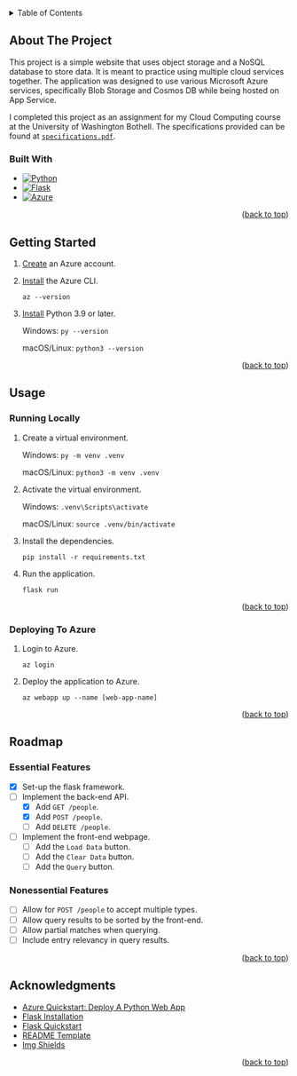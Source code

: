 <!-- Simplified version of https://github.com/othneildrew/Best-README-Template -->

<!-- For "back to top" links -->
<a name="readme-top"></a>



<!-- TABLE OF CONTENTS -->
<details>
  <summary>Table of Contents</summary>
  <ol>
    <li>
      <a href="#about-the-project">About The Project</a>
      <ul>
        <li><a href="#built-with">Built With</a></li>
      </ul>
    </li>
    <li>
      <a href="#getting-started">Getting Started</a>
    </li>
    <li>
      <a href="#usage">Usage</a>
      <ul>
        <li><a href="#running-locally">Running Locally</a></li>
        <li><a href="#deploying-to-azure">Deploying To Azure</a></li>
      </ul>
    </li>
    <li>
      <a href="#roadmap">Roadmap</a>
      <ul>
        <li><a href="#essential-features">Essential Features</a></li>
        <li><a href="#nonessential-features">Nonessential Features</a></li>
      </ul>
    </li>
    <li>
      <a href="#acknowledgments">Acknowledgments</a>
    </li>
  </ol>
</details>



<!-- ABOUT THE PROJECT -->
## About The Project

This project is a simple website that uses object storage and a NoSQL database to store data.
It is meant to practice using multiple cloud services together.
The application was designed to use various Microsoft Azure services,
specifically Blob Storage and Cosmos DB while being hosted on App Service.

I completed this project as an assignment for my Cloud Computing course at the University of Washington Bothell.
The specifications provided can be found at [`specifications.pdf`](specifications.pdf).

### Built With

* [![Python][Python-shield]][Python-url]
* [![Flask][Flask-shield]][Flask-url]
* [![Azure][Azure-shield]][Azure-url]

<p align="right">(<a href="#readme-top">back to top</a>)</p>



<!-- GETTING STARTED -->
## Getting Started

1. [Create][Azure-account] an Azure account.
2. [Install][Azure-cli] the Azure CLI.
   ```commandline
   az --version
   ```
3. [Install][Python-download] Python 3.9 or later.

   Windows: `py --version`

   macOS/Linux: `python3 --version`

<p align="right">(<a href="#readme-top">back to top</a>)</p>



<!-- USAGE -->
## Usage

### Running Locally

1. Create a virtual environment.

   Windows: `py -m venv .venv`

   macOS/Linux: `python3 -m venv .venv`

2. Activate the virtual environment.

   Windows: `.venv\Scripts\activate`

   macOS/Linux: `source .venv/bin/activate`

3. Install the dependencies.
   ```commandline
   pip install -r requirements.txt
   ```

4. Run the application.
   ```commandline
   flask run
   ```

<p align="right">(<a href="#readme-top">back to top</a>)</p>

### Deploying To Azure

1. Login to Azure.
   ```commandline
   az login
   ```

2. Deploy the application to Azure.
   ```commandline
   az webapp up --name [web-app-name]
   ```

<p align="right">(<a href="#readme-top">back to top</a>)</p>



<!-- ROADMAP -->
## Roadmap

### Essential Features

- [X] Set-up the flask framework.
- [ ] Implement the back-end API.
  - [X] Add `GET /people`.
  - [X] Add `POST /people`.
  - [ ] Add `DELETE /people`.
- [ ] Implement the front-end webpage.
  - [ ] Add the `Load Data` button.
  - [ ] Add the `Clear Data` button.
  - [ ] Add the `Query` button.

### Nonessential Features

- [ ] Allow for `POST /people` to accept multiple types.
- [ ] Allow query results to be sorted by the front-end.
- [ ] Allow partial matches when querying.
- [ ] Include entry relevancy in query results.

<p align="right">(<a href="#readme-top">back to top</a>)</p>



<!-- ACKNOWLEDGMENTS -->
## Acknowledgments

* [Azure Quickstart: Deploy A Python Web App][Azure-python-quickstart]
* [Flask Installation][Flask-installation]
* [Flask Quickstart][Flask-quickstart]
* [README Template](https://github.com/othneildrew/Best-README-Template)
* [Img Shields](https://shields.io)

<p align="right">(<a href="#readme-top">back to top</a>)</p>



<!-- External Links -->
[Azure-account]:           https://azure.microsoft.com/en-us/free
[Azure-cli]:               https://learn.microsoft.com/en-us/cli/azure/install-azure-cli
[Azure-python-quickstart]: https://learn.microsoft.com/en-us/azure/app-service/quickstart-python
[Flask-installation]:      https://flask.palletsprojects.com/en/3.0.x/installation/
[Flask-quickstart]:        https://flask.palletsprojects.com/en/3.0.x/quickstart/
[Python-download]:         https://www.python.org/downloads/

<!-- Shields and URLs for "Built With" -->
[Azure-shield]:  https://img.shields.io/badge/Azure-0078D4?style=for-the-badge&logo=microsoftazure&logoColor=white
[Azure-url]:     https://azure.microsoft.com/en-us
[Flask-shield]:  https://img.shields.io/badge/Flask-3baac3?style=for-the-badge&logo=flask&logoColor=white
[Flask-url]:     https://flask.palletsprojects.com/en/3.0.x/
[Python-shield]: https://img.shields.io/badge/Python-3776AB?style=for-the-badge&logo=python&logoColor=white
[Python-url]:    https://www.python.org/
